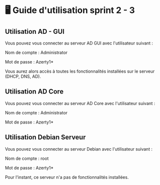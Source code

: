 # 🖥️ Guide d'utilisation sprint 2 - 3

## Utilisation AD - GUI

Vous pouvez vous connecter au serveur AD GUI avec l'utilisateur suivant :

Nom de compte : Administrator

Mot de passe  : Azerty1*

Vous aurez alors accès à toutes les fonctionnalités installées sur le serveur (DHCP, DNS, AD).

## Utilisation AD Core

Vous pouvez vous connecter au serveur AD Core avec l'utilisateur suivant :

Nom de compte : Administrator

Mot de passe  : Azerty1*

## Utilisation Debian Serveur

Vous pouvez vous connecter au serveur Debian avec l'utilisateur suivant :

Nom de compte : root

Mot de passe  : Azerty1*

Pour l'instant, ce serveur n'a pas de fonctionnalités installées.
